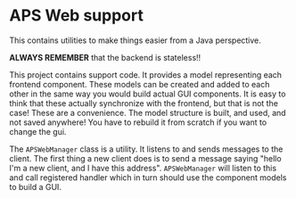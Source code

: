 # APS Web support

This contains utilities to make things easier from a Java perspective. 

**ALWAYS REMEMBER** that the backend is stateless!! 

This project contains support code. It provides a model representing each frontend component. These models can be created and added to each other in the same way you would build actual GUI components. It is easy to think that these actually synchronize with the frontend, but that is not the case! These are a convenience. The model structure is built, and used, and not saved anywhere! You have to rebuild it from scratch if you want to change the gui.

The `APSWebManager` class is a utility. It listens to and sends messages to the client. The first thing a new client does is to send a message saying "hello I'm a new client, and I have this address". `APSWebManager` will listen to this and call registered handler which in turn should use the component models to build a GUI. 

